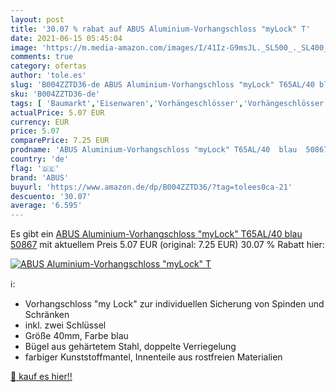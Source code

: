 ```yaml
---
layout: post
title: '30.07 % rabat auf ABUS Aluminium-Vorhangschloss "myLock" T'
date: 2021-06-15 05:45:04
image: 'https://m.media-amazon.com/images/I/41Iz-G9msJL._SL500_._SL400_.jpg'
comments: true
category: ofertas
author: 'tole.es'
slug: 'B004ZZTD36-de ABUS Aluminium-Vorhangschloss "myLock" T65AL/40 blau 50867'
sku: 'B004ZZTD36-de'
tags: [ 'Baumarkt','Eisenwaren','Vorhängeschlösser','Vorhängeschlösser mit Schlüssel','abus', ]
actualPrice: 5.07 EUR
currency: EUR
price: 5.07
comparePrice: 7.25 EUR
prodname: 'ABUS Aluminium-Vorhangschloss "myLock" T65AL/40  blau  50867'
country: 'de'
flag: '🇩🇪'
brand: 'ABUS'
buyurl: 'https://www.amazon.de/dp/B004ZZTD36/?tag=tolees0ca-21'
descuento: '30.07'
average: '6.595'
---
```


Es gibt ein [ABUS Aluminium-Vorhangschloss "myLock" T65AL/40  blau  50867](https://www.amazon.de/dp/B004ZZTD36/?tag=tolees0ca-21) mit aktuellem Preis 5.07 EUR (original: 7.25 EUR) 30.07 % Rabatt hier:

[![ABUS Aluminium-Vorhangschloss "myLock" T](https://m.media-amazon.com/images/I/41Iz-G9msJL._SL500_._SL400_.jpg)](https://www.amazon.de/dp/B004ZZTD36/?tag=tolees0ca-21)

ℹ️:

- Vorhangschloss "my Lock" zur individuellen Sicherung von Spinden und Schränken
- inkl. zwei Schlüssel
- Größe 40mm, Farbe blau
- Bügel aus gehärtetem Stahl, doppelte Verriegelung
- farbiger Kunststoffmantel, Innenteile aus rostfreien Materialien

[🛒 kauf es hier!!](https://www.amazon.de/dp/B004ZZTD36/?tag=tolees0ca-21)
